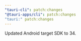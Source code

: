 ```yaml
---
"tauri-cli": patch:changes
"@tauri-apps/cli": patch:changes
"tauri:" patch:changes
---
```


Updated Android target SDK to 34.
